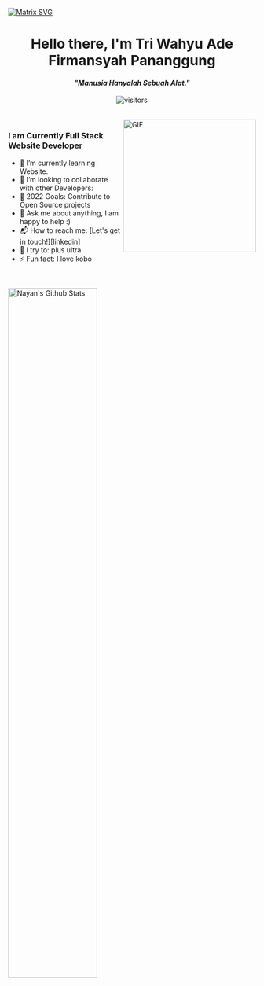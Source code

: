 [![Matrix SVG](https://raw.githubusercontent.com/rodrigograca31/rodrigograca31/master/matrix.svg)](https://www.youtube.com/watch?v=SDkAGkd4NLc)

<p>
  <h1 align="center"><b>Hello there, I'm Tri Wahyu Ade Firmansyah Pananggung </b></h1>
</p>
<p>
  <h4 align="center"><b><i>"Manusia Hanyalah Sebuah Alat."</i></b></h4>
</p>
<p align="center">
    <img align="center" alt="visitors" src="https://gpvc.arturio.dev/tripng">
</p>
<br>

<img align="right" height="270px" alt="GIF" src="https://i.pinimg.com/originals/e4/26/70/e426702edf874b181aced1e2fa5c6cde.gif" />

### I am Currently Full Stack Website Developer

- 🌱 I’m currently learning Website.
- 👯 I’m looking to collaborate with other Developers:
- 🥅 2022 Goals: Contribute to Open Source projects
- 💬 Ask me about anything, I am happy to help :)
- 📬 How to reach me: [Let's get in touch!][linkedin]
- 🧗 I try to: plus ultra
- ⚡ Fun fact: I love kobo

<br>

<img align="left" src="https://github-readme-stats.vercel.app/api?username=tripng&&show_icons=true&include_all_commits=true&title_color=fff&icon_color=79ff97&text_color=efefef&bg_color=24292e" alt="Nayan's Github Stats" width="60%"></img>
